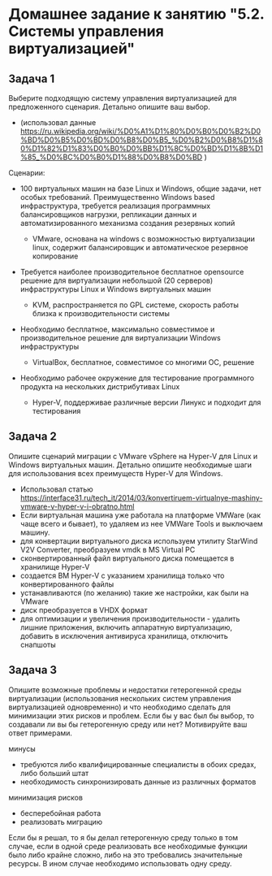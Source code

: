 # Домашнее задание к занятию "5.2. Системы управления виртуализацией"

## Задача 1

Выберите подходящую систему управления виртуализацией для предложенного сценария. Детально опишите ваш выбор.

 - (использовал данные https://ru.wikipedia.org/wiki/%D0%A1%D1%80%D0%B0%D0%B2%D0%BD%D0%B5%D0%BD%D0%B8%D0%B5_%D0%B2%D0%B8%D1%80%D1%82%D1%83%D0%B0%D0%BB%D1%8C%D0%BD%D1%8B%D1%85_%D0%BC%D0%B0%D1%88%D0%B8%D0%BD )

Сценарии:

- 100 виртуальных машин на базе Linux и Windows, общие задачи, нет особых требований. Преимущественно Windows based инфраструктура, требуется реализация программных балансировщиков нагрузки, репликации данных и автоматизированного механизма создания резервных копий
    - VMware, основана на windows с возможностью виртуализации linux, содержит балансировщик и автоматическое резервное копирование

- Требуется наиболее производительное бесплатное opensource решение для виртуализации небольшой (20 серверов) инфраструктуры Linux и Windows виртуальных машин
    - KVM, распространяется по GPL системе, скорость работы близка к производительности системы


- Необходимо бесплатное, максимально совместимое и производительное решение для виртуализации Windows инфраструктуры
    - VirtualBox, бесплатное, совместимое со многими ОС, решение


- Необходимо рабочее окружение для тестирование программного продукта на нескольких дистрибутивах Linux
    - Hyper-V, поддерживае различные версии Линукс и подходит для тестирования

## Задача 2

Опишите сценарий миграции с VMware vSphere на Hyper-V для Linux и Windows виртуальных машин. Детально опишите необходимые шаги для использования всех преимуществ Hyper-V для Windows.

- Использовал статью https://interface31.ru/tech_it/2014/03/konvertiruem-virtualnye-mashiny-vmware-v-hyper-v-i-obratno.html
- Если виртуальная машина уже работала на платформе VMWare (как чаще всего и бывает), то удаляем из нее VMWare Tools и выключаем машину.
- для конвертации виртуального диска используем утилиту StarWind V2V Converter, преобразуем vmdk в MS Virtual PC
- сконвертированный файл виртуального диска помещается в хранилище Hyper-V
- создается ВМ Hyper-V с указанием хранилища только что конвертированного файлы
- устанавливаются (по желанию) такие же настройки, как были на VMware
- диск преобразуется в VHDX формат
- для оптимизации и увеличения производительности - удалить лишние приложения, включить аппаратную виртуализацию, добавить в исключения антивируса хранилища, отключить снапшоты

## Задача 3

Опишите возможные проблемы и недостатки гетерогенной среды виртуализации (использования нескольких систем управления виртуализацией одновременно) и что необходимо сделать для минимизации этих рисков и проблем. Если бы у вас был бы выбор, то создавали ли вы бы гетерогенную среду или нет? Мотивируйте ваш ответ примерами.

минусы
- требуются либо квалифицированные специалисты в обоих средах, либо больший штат
- необходимость синхронизировать данные из различных форматов

минимизация рисков
- бесперебойная работа
- реализовать миграцию

Если бы я решал, то я бы делал гетерогенную среду только в том случае, если в одной среде реализовать все необходимые функции было либо крайне сложно, либо на это требовались значительные ресурсы. В ином случае необходимо использовать одну среду.